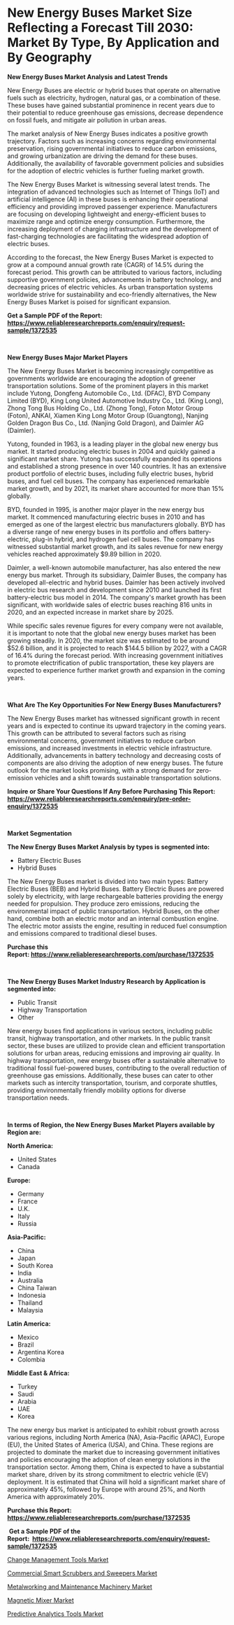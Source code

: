 <p><h1>New Energy Buses Market Size Reflecting a Forecast Till 2030: Market By Type, By Application and By Geography</h1></p><p><strong>New Energy Buses Market Analysis and Latest Trends</strong></p>
<p><p>New Energy Buses are electric or hybrid buses that operate on alternative fuels such as electricity, hydrogen, natural gas, or a combination of these. These buses have gained substantial prominence in recent years due to their potential to reduce greenhouse gas emissions, decrease dependence on fossil fuels, and mitigate air pollution in urban areas.</p><p>The market analysis of New Energy Buses indicates a positive growth trajectory. Factors such as increasing concerns regarding environmental preservation, rising governmental initiatives to reduce carbon emissions, and growing urbanization are driving the demand for these buses. Additionally, the availability of favorable government policies and subsidies for the adoption of electric vehicles is further fueling market growth.</p><p>The New Energy Buses Market is witnessing several latest trends. The integration of advanced technologies such as Internet of Things (IoT) and artificial intelligence (AI) in these buses is enhancing their operational efficiency and providing improved passenger experience. Manufacturers are focusing on developing lightweight and energy-efficient buses to maximize range and optimize energy consumption. Furthermore, the increasing deployment of charging infrastructure and the development of fast-charging technologies are facilitating the widespread adoption of electric buses.</p><p>According to the forecast, the New Energy Buses Market is expected to grow at a compound annual growth rate (CAGR) of 14.5% during the forecast period. This growth can be attributed to various factors, including supportive government policies, advancements in battery technology, and decreasing prices of electric vehicles. As urban transportation systems worldwide strive for sustainability and eco-friendly alternatives, the New Energy Buses Market is poised for significant expansion.</p></p>
<p><strong>Get a Sample PDF of the Report:&nbsp; <a href="https://www.reliableresearchreports.com/enquiry/request-sample/1372535">https://www.reliableresearchreports.com/enquiry/request-sample/1372535</a></strong></p>
<p>&nbsp;</p>
<p><strong>New Energy Buses Major Market Players</strong></p>
<p><p>The New Energy Buses Market is becoming increasingly competitive as governments worldwide are encouraging the adoption of greener transportation solutions. Some of the prominent players in this market include Yutong, Dongfeng Automobile Co., Ltd. (DFAC), BYD Company Limited (BYD), King Long United Automotive Industry Co., Ltd. (King Long), Zhong Tong Bus Holding Co., Ltd. (Zhong Tong), Foton Motor Group (Foton), ANKAI, Xiamen King Long Motor Group (Guangtong), Nanjing Golden Dragon Bus Co., Ltd. (Nanjing Gold Dragon), and Daimler AG (Daimler).</p><p>Yutong, founded in 1963, is a leading player in the global new energy bus market. It started producing electric buses in 2004 and quickly gained a significant market share. Yutong has successfully expanded its operations and established a strong presence in over 140 countries. It has an extensive product portfolio of electric buses, including fully electric buses, hybrid buses, and fuel cell buses. The company has experienced remarkable market growth, and by 2021, its market share accounted for more than 15% globally.</p><p>BYD, founded in 1995, is another major player in the new energy bus market. It commenced manufacturing electric buses in 2010 and has emerged as one of the largest electric bus manufacturers globally. BYD has a diverse range of new energy buses in its portfolio and offers battery-electric, plug-in hybrid, and hydrogen fuel cell buses. The company has witnessed substantial market growth, and its sales revenue for new energy vehicles reached approximately $9.89 billion in 2020.</p><p>Daimler, a well-known automobile manufacturer, has also entered the new energy bus market. Through its subsidiary, Daimler Buses, the company has developed all-electric and hybrid buses. Daimler has been actively involved in electric bus research and development since 2010 and launched its first battery-electric bus model in 2014. The company's market growth has been significant, with worldwide sales of electric buses reaching 816 units in 2020, and an expected increase in market share by 2025.</p><p>While specific sales revenue figures for every company were not available, it is important to note that the global new energy buses market has been growing steadily. In 2020, the market size was estimated to be around $52.6 billion, and it is projected to reach $144.5 billion by 2027, with a CAGR of 16.4% during the forecast period. With increasing government initiatives to promote electrification of public transportation, these key players are expected to experience further market growth and expansion in the coming years.</p></p>
<p>&nbsp;</p>
<p><strong>What Are The Key Opportunities For New Energy Buses Manufacturers?</strong></p>
<p><p>The New Energy Buses market has witnessed significant growth in recent years and is expected to continue its upward trajectory in the coming years. This growth can be attributed to several factors such as rising environmental concerns, government initiatives to reduce carbon emissions, and increased investments in electric vehicle infrastructure. Additionally, advancements in battery technology and decreasing costs of components are also driving the adoption of new energy buses. The future outlook for the market looks promising, with a strong demand for zero-emission vehicles and a shift towards sustainable transportation solutions.</p></p>
<p><strong>Inquire or Share Your Questions If Any Before Purchasing This Report: <a href="https://www.reliableresearchreports.com/enquiry/pre-order-enquiry/1372535">https://www.reliableresearchreports.com/enquiry/pre-order-enquiry/1372535</a></strong></p>
<p>&nbsp;</p>
<p><strong>Market Segmentation</strong></p>
<p><strong>The New Energy Buses Market Analysis by types is segmented into:</strong></p>
<p><ul><li>Battery Electric Buses</li><li>Hybrid Buses</li></ul></p>
<p><p>The New Energy Buses market is divided into two main types: Battery Electric Buses (BEB) and Hybrid Buses. Battery Electric Buses are powered solely by electricity, with large rechargeable batteries providing the energy needed for propulsion. They produce zero emissions, reducing the environmental impact of public transportation. Hybrid Buses, on the other hand, combine both an electric motor and an internal combustion engine. The electric motor assists the engine, resulting in reduced fuel consumption and emissions compared to traditional diesel buses.</p></p>
<p><strong>Purchase this Report:&nbsp;<a href="https://www.reliableresearchreports.com/purchase/1372535">https://www.reliableresearchreports.com/purchase/1372535</a></strong></p>
<p>&nbsp;</p>
<p><strong>The New Energy Buses Market Industry Research by Application is segmented into:</strong></p>
<p><ul><li>Public Transit</li><li>Highway Transportation</li><li>Other</li></ul></p>
<p><p>New energy buses find applications in various sectors, including public transit, highway transportation, and other markets. In the public transit sector, these buses are utilized to provide clean and efficient transportation solutions for urban areas, reducing emissions and improving air quality. In highway transportation, new energy buses offer a sustainable alternative to traditional fossil fuel-powered buses, contributing to the overall reduction of greenhouse gas emissions. Additionally, these buses can cater to other markets such as intercity transportation, tourism, and corporate shuttles, providing environmentally friendly mobility options for diverse transportation needs.</p></p>
<p>&nbsp;</p>
<p><strong>In terms of Region, the New Energy Buses Market Players available by Region are:</strong></p>
<p>
    <p> <strong> North America: </strong>
        <ul>
            <li>United States</li>
            <li>Canada</li>
        </ul>
        </p> 
    <p> <strong> Europe: </strong>
        <ul>
            <li>Germany</li>
            <li>France</li>
            <li>U.K.</li>
            <li>Italy</li>
            <li>Russia</li>
        </ul>
        </p> 
    <p> <strong> Asia-Pacific: </strong>
        <ul>
            <li>China</li>
            <li>Japan</li>
            <li>South Korea</li>
            <li>India</li>
            <li>Australia</li>
            <li>China Taiwan</li>
            <li>Indonesia</li>
            <li>Thailand</li>
            <li>Malaysia</li>
        </ul>
        </p> 
    <p> <strong> Latin America: </strong>
        <ul>
            <li>Mexico</li>
            <li>Brazil</li>
            <li>Argentina Korea</li>
            <li>Colombia</li>
        </ul>
        </p> 
    <p> <strong> Middle East & Africa: </strong>
        <ul>
            <li>Turkey</li>
            <li>Saudi</li>
            <li>Arabia</li>
            <li>UAE</li>
            <li>Korea</li>
        </ul>
    </p>
    </p>
<p><p>The new energy bus market is anticipated to exhibit robust growth across various regions, including North America (NA), Asia-Pacific (APAC), Europe (EU), the United States of America (USA), and China. These regions are projected to dominate the market due to increasing government initiatives and policies encouraging the adoption of clean energy solutions in the transportation sector. Among them, China is expected to have a substantial market share, driven by its strong commitment to electric vehicle (EV) deployment. It is estimated that China will hold a significant market share of approximately 45%, followed by Europe with around 25%, and North America with approximately 20%.</p></p>
<p><strong>Purchase this Report: <a href="https://www.reliableresearchreports.com/purchase/1372535">https://www.reliableresearchreports.com/purchase/1372535</a></strong></p>
<p>&nbsp;<strong>Get a Sample PDF of the Report:&nbsp;&nbsp;<a href="https://www.reliableresearchreports.com/enquiry/request-sample/1372535">https://www.reliableresearchreports.com/enquiry/request-sample/1372535</a></strong></p>
<p><strong></strong></p>
<p><p><a href="https://medium.com/@kristakutch7227/change-management-tools-market-size-cagr-trends-2024-2030-72857aad8b60">Change Management Tools Market</a></p><p><a href="https://github.com/gulaimolin/Market-Research-Report-List-1/blob/main/commercial-smart-scrubbers-and-sweepers-market.md">Commercial Smart Scrubbers and Sweepers Market</a></p><p><a href="https://github.com/gdfhhhj/Market-Research-Report-List-1/blob/main/metalworking-and-maintenance-machinery-market.md">Metalworking and Maintenance Machinery Market</a></p><p><a href="https://www.linkedin.com/pulse/magnetic-mixer-market-size-share-amp-trends-analysis-mokre/">Magnetic Mixer Market</a></p><p><a href="https://medium.com/@tatemonahan564856/predictive-analytics-tools-market-size-cagr-trends-2024-2030-73fd89fbee6f">Predictive Analytics Tools Market</a></p></p>